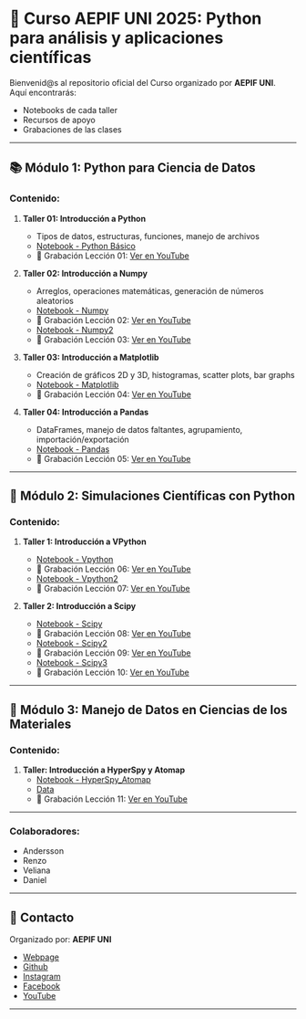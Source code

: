 # 🐍 Curso AEPIF UNI 2025: Python para análisis y aplicaciones científicas

Bienvenid@s al repositorio oficial del Curso organizado por **AEPIF UNI**.  
Aquí encontrarás:
- Notebooks de cada taller
- Recursos de apoyo
- Grabaciones de las clases

---

## 📚 Módulo 1: Python para Ciencia de Datos

### Contenido:
1. **Taller 01: Introducción a Python**
   - Tipos de datos, estructuras, funciones, manejo de archivos
   - [Notebook - Python Básico](https://github.com/aepifuni/Curso2025_PythonParaAnalisisCientifico/blob/main/M1_%20Introducci%C3%B3n%20a%20Python%20para%20ciencia%20de%20datos%201/1_IntroPy.ipynb)
   - 🎥 Grabación Lección 01: [Ver en YouTube](https://www.youtube.com/watch?v=HDvvBrR03aY)

2. **Taller 02: Introducción a Numpy**
   - Arreglos, operaciones matemáticas, generación de números aleatorios
   - [Notebook - Numpy](https://github.com/aepifuni/Curso2025_PythonParaAnalisisCientifico/blob/main/M1_%20Introducci%C3%B3n%20a%20Python%20para%20ciencia%20de%20datos%201/2_Python_Numpy__didactico.ipynb)
   - 🎥 Grabación Lección 02: [Ver en YouTube](https://www.youtube.com/watch?v=-lp5WQcUJbk)
   - [Notebook - Numpy2](https://github.com/aepifuni/Curso2025_PythonParaAnalisisCientifico/blob/main/M1_%20Introducci%C3%B3n%20a%20Python%20para%20ciencia%20de%20datos%201/2__Python_Numpy__didactico2.ipynb)
   - 🎥 Grabación Lección 03: [Ver en YouTube](https://www.youtube.com/watch?v=rfvZ2wqzq08)

3. **Taller 03: Introducción a Matplotlib**
   - Creación de gráficos 2D y 3D, histogramas, scatter plots, bar graphs
   - [Notebook - Matplotlib](https://github.com/aepifuni/Curso2025_PythonParaAnalisisCientifico/blob/main/M1_%20Introducci%C3%B3n%20a%20Python%20para%20ciencia%20de%20datos%201/3__Python_Matplotlib__didactico.ipynb)
   - 🎥 Grabación Lección 04: [Ver en YouTube](https://www.youtube.com/watch?v=4PkUykUj1o4)

4. **Taller 04: Introducción a Pandas**
   - DataFrames, manejo de datos faltantes, agrupamiento, importación/exportación
   - [Notebook - Pandas](https://github.com/aepifuni/Curso2025_PythonParaAnalisisCientifico/blob/main/M1_%20Introducci%C3%B3n%20a%20Python%20para%20ciencia%20de%20datos%201/4._Python_Pandas.ipynb)
   - 🎥 Grabación Lección 05: [Ver en YouTube](https://www.youtube.com/watch?v=0KBEEuq4sqI)

---

## 🧠 Módulo 2: Simulaciones Científicas con Python

### Contenido:
1. **Taller 1: Introducción a VPython**
   - [Notebook - Vpython](https://github.com/aepifuni/Curso2025_PythonParaAnalisisCientifico/blob/main/M2_%20Aplicaciones%20Cient%C3%ADficas%202025/1_Vpython1.ipynb)
   - 🎥 Grabación Lección 06: [Ver en YouTube](https://www.youtube.com/watch?v=QcB-10ZcJZE)
   - [Notebook - Vpython2](https://github.com/aepifuni/Curso2025_PythonParaAnalisisCientifico/blob/main/M2_%20Aplicaciones%20Cient%C3%ADficas%202025/1_Vpython2.ipynb)
   - 🎥 Grabación Lección 07: [Ver en YouTube](https://www.youtube.com/watch?v=75DmkkFVnUw)

2. **Taller 2: Introducción a Scipy**
   - [Notebook - Scipy](https://github.com/aepifuni/Curso2025_PythonParaAnalisisCientifico/blob/main/M2_%20Aplicaciones%20Cient%C3%ADficas%202025/2_Scipy1.ipynb)
   - 🎥 Grabación Lección 08: [Ver en YouTube](https://www.youtube.com/watch?v=rddRHn1Keys)
   - [Notebook - Scipy2](https://github.com/aepifuni/Curso2025_PythonParaAnalisisCientifico/blob/main/M2_%20Aplicaciones%20Cient%C3%ADficas%202025/2_Scipy2.ipynb)
   - 🎥 Grabación Lección 09: [Ver en YouTube](https://www.youtube.com/watch?v=ETcESQx7zyA)
   - [Notebook - Scipy3](https://github.com/aepifuni/Curso2025_PythonParaAnalisisCientifico/blob/main/M2_%20Aplicaciones%20Cient%C3%ADficas%202025/2_Scipy3_Procesamiento%20de%20Se%C3%B1ales.ipynb)
   - 🎥 Grabación Lección 10: [Ver en YouTube](https://www.youtube.com/watch?v=jmUGdhMDOyk)
---

## 🧪 Módulo 3: Manejo de Datos en Ciencias de los Materiales

### Contenido:
1. **Taller: Introducción a HyperSpy y Atomap**
   - [Notebook - HyperSpy_Atomap](https://github.com/aepifuni/Curso2025_PythonParaAnalisisCientifico/blob/main/M3_Ciencia%20de%20los%20Materiales/1_HyperSpy_Atomap.ipynb)
   - [Data](https://drive.google.com/file/d/1EnmvJrO6sZdvC5PRv3DeQ0YZwjea91Gx/view?usp=drive_link)
   - 🎥 Grabación Lección 11: [Ver en YouTube](https://youtu.be/YyFZgk8YKYg?si=95h1buzpzKMTns8A)

---
### Colaboradores:
- Andersson  
- Renzo 
- Veliana
- Daniel 
---

## 📢 Contacto

Organizado por: **AEPIF UNI**  

* [Webpage](https://sites.google.com/view/aepif/) 
* [Github](https://github.com/aepifuni/) 
* [Instagram](https://www.instagram.com/aepif.uni/) 
* [Facebook](https://www.facebook.com/AEPIFUNI)
* [YouTube](https://www.youtube.com/channel/UCtervcDQNE3TZyDkBoMEqqw) 

---

